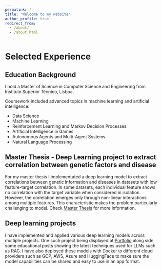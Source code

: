 ```yaml
---
permalink: /
title: "Welcome to my website"
author_profile: true
redirect_from: 
  - /about/
  - /about.html
---
```


# Selected Experience
## Education Background

I hold a Master of Science in Computer Science and Engineering from Instituto Superior Técnico, Lisboa. 

Coursework included advanced topics in machine learning and artificial intelligence:
- Data Science
- Machine Learning
- Reinforcement Learning and Markov Decision Processes
- Artificial Intelligence in Games
- Autonomous Agents and Multi-Agent Systems
- Natural Language Processing

## Master Thesis - Deep Learning project to extract correlation between genetic factors and disease

For my master thesis I implementated a deep learning model to extract correlations between genetic information and diseases in datasets with low feature-target correlation. In some datasets, each individual feature shows no correlation with the target variable when considered in isolation. However, the correlation emerges only through non-linear interactions among multiple features. This characteristic makes the problem particularly challenging to model. Check [Master Thesis](https://hbvsa.github.io/master_thesis/) for more information.

## Deep learning projects

I have implemented and applied various deep learning models across multiple projects. One such project being displayed at [Portfolio](https://hbvsa.github.io/portfolio/) along side some educational posts showing the latest techniques used for LLMs such as RAG. 
I have also deployed these models with Docker to different cloud providers such as GCP, AWS, Azure and HuggingFace to make sure the model capabilities can be shared and easy to use in an app format.
